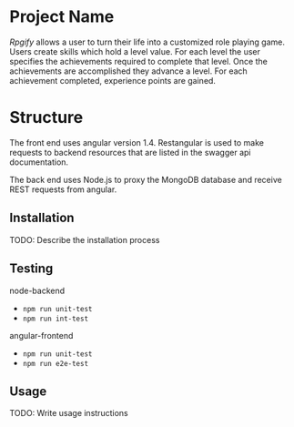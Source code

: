 # Project Name

*Rpgify* allows a user to turn their life into a customized role playing game.
Users create skills which hold a level value.
For each level the user specifies the achievements required to complete that level.
Once the achievements are accomplished they advance a level.
For each achievement completed, experience points are gained.

# Structure

The front end uses angular version 1.4.
Restangular is used to make requests to backend resources that are
listed in the swagger api documentation.

The back end uses Node.js to proxy the MongoDB database and receive
REST requests from angular.

## Installation

TODO: Describe the installation process

## Testing

node-backend

* `npm run unit-test`
* `npm run int-test`

angular-frontend

* `npm run unit-test`
* `npm run e2e-test`

## Usage

TODO: Write usage instructions
